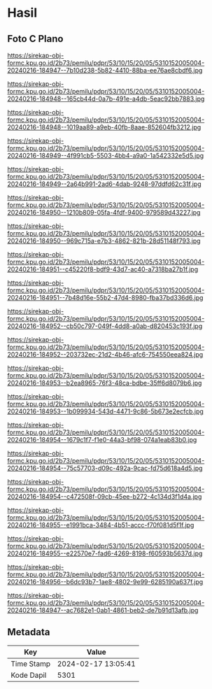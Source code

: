 # Hasil

## Foto C Plano

https://sirekap-obj-formc.kpu.go.id/2b73/pemilu/pdpr/53/10/15/20/05/5310152005004-20240216-184947--7b10d238-5b82-4410-88ba-ee76ae8cbdf6.jpg

https://sirekap-obj-formc.kpu.go.id/2b73/pemilu/pdpr/53/10/15/20/05/5310152005004-20240216-184948--165cb44d-0a7b-491e-a4db-5eac92bb7883.jpg

https://sirekap-obj-formc.kpu.go.id/2b73/pemilu/pdpr/53/10/15/20/05/5310152005004-20240216-184948--1019aa89-a9eb-40fb-8aae-852604fb3212.jpg

https://sirekap-obj-formc.kpu.go.id/2b73/pemilu/pdpr/53/10/15/20/05/5310152005004-20240216-184949--4f991cb5-5503-4bb4-a9a0-1a542332e5d5.jpg

https://sirekap-obj-formc.kpu.go.id/2b73/pemilu/pdpr/53/10/15/20/05/5310152005004-20240216-184949--2a64b991-2ad6-4dab-9248-97ddfd62c31f.jpg

https://sirekap-obj-formc.kpu.go.id/2b73/pemilu/pdpr/53/10/15/20/05/5310152005004-20240216-184950--1210b809-05fa-4fdf-9400-979589d43227.jpg

https://sirekap-obj-formc.kpu.go.id/2b73/pemilu/pdpr/53/10/15/20/05/5310152005004-20240216-184950--969c715a-e7b3-4862-821b-28d51148f793.jpg

https://sirekap-obj-formc.kpu.go.id/2b73/pemilu/pdpr/53/10/15/20/05/5310152005004-20240216-184951--c45220f8-bdf9-43d7-ac40-a7318ba27b1f.jpg

https://sirekap-obj-formc.kpu.go.id/2b73/pemilu/pdpr/53/10/15/20/05/5310152005004-20240216-184951--7b48d16e-55b2-47d4-8980-fba37bd336d6.jpg

https://sirekap-obj-formc.kpu.go.id/2b73/pemilu/pdpr/53/10/15/20/05/5310152005004-20240216-184952--cb50c797-049f-4dd8-a0ab-d820453c193f.jpg

https://sirekap-obj-formc.kpu.go.id/2b73/pemilu/pdpr/53/10/15/20/05/5310152005004-20240216-184952--203732ec-21d2-4b46-afc6-754550eea824.jpg

https://sirekap-obj-formc.kpu.go.id/2b73/pemilu/pdpr/53/10/15/20/05/5310152005004-20240216-184953--b2ea8965-76f3-48ca-bdbe-35ff6d8079b6.jpg

https://sirekap-obj-formc.kpu.go.id/2b73/pemilu/pdpr/53/10/15/20/05/5310152005004-20240216-184953--1b099934-543d-4471-9c86-5b673e2ecfcb.jpg

https://sirekap-obj-formc.kpu.go.id/2b73/pemilu/pdpr/53/10/15/20/05/5310152005004-20240216-184954--1679c1f7-f1e0-44a3-bf98-074a1eab83b0.jpg

https://sirekap-obj-formc.kpu.go.id/2b73/pemilu/pdpr/53/10/15/20/05/5310152005004-20240216-184954--75c57703-d09c-492a-9cac-fd75d618a4d5.jpg

https://sirekap-obj-formc.kpu.go.id/2b73/pemilu/pdpr/53/10/15/20/05/5310152005004-20240216-184954--c472508f-09cb-45ee-b272-4c134d3f1d4a.jpg

https://sirekap-obj-formc.kpu.go.id/2b73/pemilu/pdpr/53/10/15/20/05/5310152005004-20240216-184955--e1991bca-3484-4b51-accc-f70f081d5f1f.jpg

https://sirekap-obj-formc.kpu.go.id/2b73/pemilu/pdpr/53/10/15/20/05/5310152005004-20240216-184955--e22570e7-fad6-4269-8198-f60593b5637d.jpg

https://sirekap-obj-formc.kpu.go.id/2b73/pemilu/pdpr/53/10/15/20/05/5310152005004-20240216-184956--b6dc93b7-1ae8-4802-9e99-6285190a637f.jpg

https://sirekap-obj-formc.kpu.go.id/2b73/pemilu/pdpr/53/10/15/20/05/5310152005004-20240216-184947--ac7682e1-0ab1-4861-beb2-de7b91d13afb.jpg


## Metadata

| Key        | Value               |
| ---------- | ------------------- |
| Time Stamp | 2024-02-17 13:05:41 |
| Kode Dapil | 5301                |



